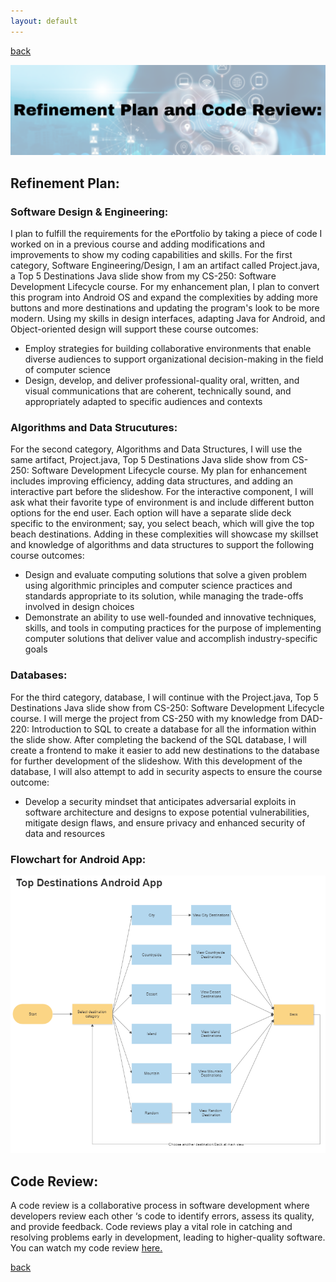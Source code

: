 ```yaml
---
layout: default
---
```


[back](./)


<center>
  <img src="/assets/img/code.png">
</center>


## Refinement Plan:

### Software Design & Engineering:
I plan to fulfill the requirements for the ePortfolio by taking a piece of code I worked on in a previous course and adding modifications and improvements to show my coding capabilities and skills. For the first category, Software Engineering/Design, I am an artifact called Project.java, a Top 5 Destinations Java slide show from my CS-250: Software Development Lifecycle course. For my enhancement plan, I plan to convert this program into Android OS and expand the complexities by adding more buttons and more destinations and updating the program's look to be more modern. Using my skills in design interfaces, adapting Java for Android, and Object-oriented design will support these course outcomes: 
* Employ strategies for building collaborative environments that enable diverse audiences to support organizational decision-making in the field of computer science
* Design, develop, and deliver professional-quality oral, written, and visual communications that are coherent, technically sound, and appropriately adapted to specific audiences and contexts

### Algorithms and Data Strucutures:
For the second category, Algorithms and Data Structures, I will use the same artifact, Project.java, Top 5 Destinations Java slide show from CS-250: Software Development Lifecycle course. My plan for enhancement includes improving efficiency, adding data structures, and adding an interactive part before the slideshow. For the interactive component, I will ask what their favorite type of environment is and include different button options for the end user. Each option will have a separate slide deck specific to the environment; say, you select beach, which will give the top beach destinations. Adding in these complexities will showcase my skillset and knowledge of algorithms and data structures to support the following course outcomes: 
* Design and evaluate computing solutions that solve a given problem using algorithmic principles and computer science practices and standards appropriate to its solution, while managing the trade-offs involved in design choices
* Demonstrate an ability to use well-founded and innovative techniques, skills, and tools in computing practices for the purpose of implementing computer solutions that deliver value and accomplish industry-specific goals

### Databases:
For the third category, database, I will continue with the Project.java, Top 5 Destinations Java slide show from CS-250: Software Development Lifecycle course. I will merge the project from CS-250 with my knowledge from DAD-220: Introduction to SQL to create a database for all the information within the slide show. After completing the backend of the SQL database, I will create a frontend to make it easier to add new destinations to the database for further development of the slideshow. With this development of the database, I will also attempt to add in security aspects to ensure the course outcome:
* Develop a security mindset that anticipates adversarial exploits in software architecture and designs to expose potential vulnerabilities, mitigate design flaws, and ensure privacy and enhanced security of data and resources

### Flowchart for Android App:

<center>
  <img src="/assets/img/flowchart.png">
</center>


## Code Review:
A code review is a collaborative process in software development where developers review each other ‘s code to identify errors, assess its quality, and provide feedback. Code reviews play a vital role in catching and resolving problems early in development, leading to higher-quality software. You can watch my code review <a href="https://youtu.be/mM0wrSi6K7k">here.</a>

[back](./)
